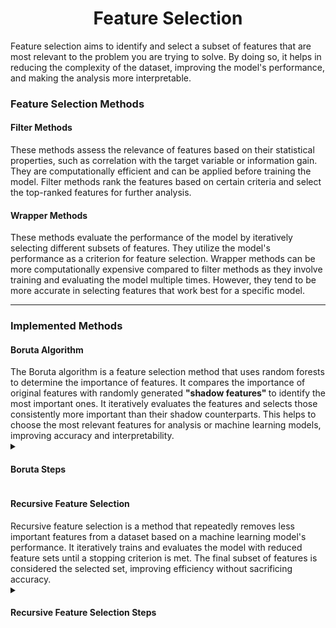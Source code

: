 <h1 align = "center"> Feature Selection </h1>
Feature selection aims to identify and select a subset of features that are most relevant to the problem you are trying to solve. By doing so, it helps in reducing the complexity of the dataset, improving the 
model's performance, and making the analysis more interpretable.

<h3 align = "left"> Feature Selection Methods </h3>
<h4 align = "left"> Filter Methods </h4>
These methods assess the relevance of features based on their statistical properties, such as correlation with the target variable or information gain. They are computationally efficient and can be applied before 
training the model. Filter methods rank the features based on certain criteria and select the top-ranked features for further analysis.

<h4 align = "left"> Wrapper Methods </h4>
These methods evaluate the performance of the model by iteratively selecting different subsets of features. They utilize the model's performance as a criterion for feature selection. Wrapper methods can be more 
computationally expensive compared to filter methods as they involve training and evaluating the model multiple times. However, they tend to be more accurate in selecting features that work best for a specific 
model.

---

<h3 align = "left"> Implemented Methods </h3>
<h4 align ="left"> Boruta Algorithm </h4>
The Boruta algorithm is a feature selection method that uses random forests to determine the importance of features. It compares the importance of original features with randomly generated <strong> "shadow 
features" </strong> to identify the most important ones. It iteratively evaluates the features and selects those consistently more important than their shadow counterparts. This helps to choose the most relevant 
features for analysis or machine learning models, improving accuracy and interpretability.

<details>
  <summary>
    <h4 align ="left"> Boruta Steps </h4>
  </summary>
  <ul>
    <li> <strong> Random Forests: </strong> The Boruta algorithm uses random forests to determine the importance of features. Random forests are a collection of decision trees, where each tree is trained on a 
      random subset of the data. The random forests provide a measure of feature importance based on how much each feature contributes to the accuracy of the predictions. </li>
    <li> <strong> Shadow Features: </strong> To compare the importance of the original features, Boruta creates "shadow features" that are random permutations of the original features. These shadow features have 
      no real relationship with the target variable and are used as a baseline for comparison. </li>
    <li> <strong> Feature Comparison: </strong> The algorithm then trains the random forests on both the original features and the shadow features. It compares the importance of each original feature with the 
      importance of its corresponding shadow feature. If a feature has higher importance than its shadow feature in a statistically significant way, it is considered <em> tentatively important </em>. </li>
    <li> <strong> Iterative Process: </strong> The Boruta algorithm proceeds iteratively, repeatedly comparing the importance of the original features with their shadow features. It keeps track of the number of 
      times each feature is deemed tentatively important. </li>
    <li> <strong> Confirmation: </strong> Once all iterations are complete, the algorithm identifies the features that were consistently more important than their shadow features. These features are considered 
      confirmed important. </li>
      <ul>
        <li> Any feature that was not confirmed is considered unimportant. </li>
      </ul>
    <li> <strong> Final Feature Selection: </strong> Finally, you can select the confirmed important features as the subset of features to be used in your analysis or machine learning model. </li>
  </ul>
</details>

<h4 align ="left"> Recursive Feature Selection </h4>
Recursive feature selection is a method that repeatedly removes less important features from a dataset based on a machine learning model's performance. It iteratively trains and evaluates the model with reduced 
feature sets until a stopping criterion is met. The final subset of features is considered the selected set, improving efficiency without sacrificing accuracy.

<details>
  <summary>
    <h4 align ="left"> Recursive Feature Selection Steps </h4>
  </summary>
  <ul>
    <li> <strong> Initial Feature Set: </strong> Recursive feature selection starts with all the features in the dataset. </li>
    <li> <strong> Model Training: </strong> A machine learning model is trained using the initial feature set and its performance is evaluated. </li>
    <li> <strong> Feature Importance: </strong> The importance or relevance of each feature is calculated based on the model's performance. This can be done using techniques like coefficients in linear models or 
      feature importance scores in tree-based models. </li>
    <li> <strong> Feature Elimination: </strong> The least important feature(s) are identified and removed from the feature set. </li>
    <li> <strong> Model Retraining </strong> The model is retrained using the reduced feature set. </li>
    <li> <strong> Performance Evaluation: </strong> The performance of the model is evaluated again to see if it improves or not. </li>
    <li> <strong> Iterative Process: </strong> Steps 4 to 6 are repeated iteratively, removing one or more features at each iteration, until a stopping criterion is met. This can be a fixed number of features to
      select or a threshold in terms of model performance improvement.</li>
    <li> <strong> Final Feature Selection: </strong> The process stops when the stopping criterion is met, and the remaining features are considered the selected subset. </li>
  </ul>
</details>
